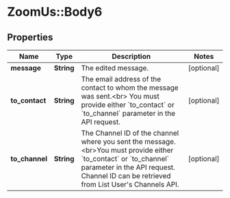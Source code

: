 # ZoomUs::Body6

## Properties
Name | Type | Description | Notes
------------ | ------------- | ------------- | -------------
**message** | **String** | The edited message. | [optional] 
**to_contact** | **String** | The email address of the contact to whom the message was sent.&lt;br&gt; You must provide either &#x60;to_contact&#x60; or &#x60;to_channel&#x60; parameter in the API request. | [optional] 
**to_channel** | **String** | The Channel ID of the channel where you sent the message.&lt;br&gt;You must provide either &#x60;to_contact&#x60; or &#x60;to_channel&#x60; parameter in the API request.  Channel ID can be retrieved from List User&#39;s Channels API.  | [optional] 


